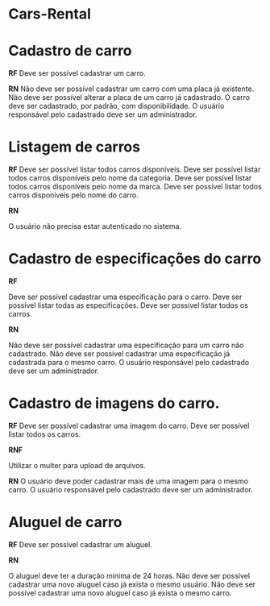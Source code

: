 # Cars-Rental

# Cadastro de carro
**RF**
Deve ser possível cadastrar um carro.

**RN**
Não deve ser possível cadastrar um carro com uma placa já existente.
Não deve ser possível alterar a placa de um carro já cadastrado.
O carro deve ser cadastrado, por padrão, com disponibilidade.
O usuário responsável pelo cadastrado deve ser um administrador.

# Listagem de carros

**RF**
Deve ser possível listar todos carros disponíveis.
Deve ser possível listar todos carros disponíveis pelo nome da categoria.
Deve ser possível listar todos carros disponíveis pelo nome da marca.
Deve ser possível listar todos carros disponíveis pelo nome do carro.

**RN**

O usuário não precisa estar autenticado no sistema.


# Cadastro de especificações do carro

**RF**

Deve ser possível cadastrar uma especificação para o carro.
Deve ser possível listar todas as especificações.
Deve ser possível listar todos os carros.

**RN**

Não deve ser possível cadastrar uma especificação para um carro não cadastrado.
Não deve ser possível cadastrar uma especificação já cadastrada para o mesmo carro.
O usuário responsável pelo cadastrado deve ser um administrador.


# Cadastro de imagens do carro.

**RF**
Deve ser possível cadastrar uma imagem do carro.
Deve ser possível listar todos os carros.

**RNF**

Utilizar o multer para upload de arquivos.

**RN**
O usuário deve poder cadastrar mais de uma imagem para o mesmo carro.
O usuário responsável pelo cadastrado deve ser um administrador.


# Aluguel de carro

**RF**
Deve ser possível cadastrar um aluguel.

**RN**

O aluguel deve ter a duração minima de 24 horas.
Não deve ser possível cadastrar uma novo aluguel caso já exista o mesmo usuário.
Não deve ser possível cadastrar uma novo aluguel caso já exista o mesmo carro.
